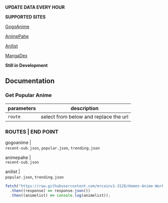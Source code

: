 <b>UPDATE DATA EVERY HOUR</b>

<strong>SUPPORTED SITES</strong>

[GogoAnime](https://https://anitaku.to/home.html)

[AnimePahe](https://animepahe.ru/)

[Anilist](https://anilist.co/)

[MangaDex](https://mangadex.org/)

<strong>Still in Development</strong>

## Documentation

### Get Popular Anime

| parameters   | description       |
| ------------ | ------------------- |
| `route` | select from below and replace the url |

### ROUTES  |   END POINT
 gogoanime |  
 `recent-sub.json`, 
 `popular.json`, 
 `trending.json`

 animepahe |  
 `recent-sub.json`

 anilist   |  
 `popular.json`, 
 `trending.json`

```js
fetch("https://raw.githubusercontent.com/mrcainv1-3128/Homen-Anime-Worker/main/anilist/trending.json")
  .then((response) => response.json())
  .then((animelist) => console.log(animelist));
```

